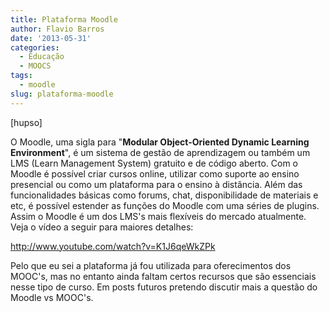 ```yaml
---
title: Plataforma Moodle
author: Flavio Barros
date: '2013-05-31'
categories:
  - Educação
  - MOOCS
tags:
  - moodle
slug: plataforma-moodle
---
```


[hupso]

O Moodle, uma sigla para "**Modular Object-Oriented Dynamic Learning Environment**", é um sistema de gestão de aprendizagem ou também um LMS (Learn Management System) gratuito e de código aberto. Com o Moodle é possível criar cursos online, utilizar como suporte ao ensino presencial ou como um plataforma para o ensino à distância. Além das funcionalidades básicas como forums, chat, disponibilidade de materiais e etc, é possível estender as funções do Moodle com uma séries de plugins. Assim o Moodle é um dos LMS's mais flexíveis do mercado atualmente. Veja o vídeo a seguir para maiores detalhes:

http://www.youtube.com/watch?v=K1J6qeWkZPk

Pelo que eu sei a plataforma já fou utilizada para oferecimentos dos MOOC's, mas no entanto ainda faltam certos recursos que são essenciais nesse tipo de curso. Em posts futuros pretendo discutir mais a questão do Moodle vs MOOC's.
